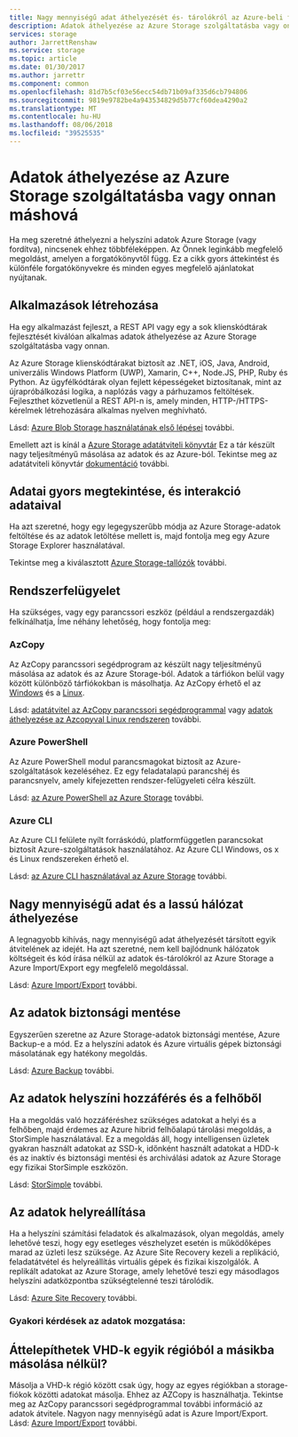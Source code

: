 ```yaml
---
title: Nagy mennyiségű adat áthelyezését és- tárolókról az Azure-beli felhőalapú tárolás |} A Microsoft Docs
description: Adatok áthelyezése az Azure Storage szolgáltatásba vagy onnan a különböző módszerek áttekintése.
services: storage
author: JarrettRenshaw
ms.service: storage
ms.topic: article
ms.date: 01/30/2017
ms.author: jarrettr
ms.component: common
ms.openlocfilehash: 81d7b5cf03e56ecc54db71b09af335d6cb794806
ms.sourcegitcommit: 9819e9782be4a943534829d5b77cf60dea4290a2
ms.translationtype: MT
ms.contentlocale: hu-HU
ms.lasthandoff: 08/06/2018
ms.locfileid: "39525535"
---
```

# <a name="moving-data-to-and-from-azure-storage"></a>Adatok áthelyezése az Azure Storage szolgáltatásba vagy onnan máshová
Ha meg szeretné áthelyezni a helyszíni adatok Azure Storage (vagy fordítva), nincsenek ehhez többféleképpen. Az Önnek leginkább megfelelő megoldást, amelyen a forgatókönyvtől függ. Ez a cikk gyors áttekintést és különféle forgatókönyvekre és minden egyes megfelelő ajánlatokat nyújtanak.

## <a name="building-applications"></a>Alkalmazások létrehozása
Ha egy alkalmazást fejleszt, a REST API vagy egy a sok klienskódtárak fejlesztését kiválóan alkalmas adatok áthelyezése az Azure Storage szolgáltatásba vagy onnan.

Az Azure Storage klienskódtárakat biztosít az .NET, iOS, Java, Android, univerzális Windows Platform (UWP), Xamarin, C++, Node.JS, PHP, Ruby és Python. Az ügyfélkódtárak olyan fejlett képességeket biztosítanak, mint az újrapróbálkozási logika, a naplózás vagy a párhuzamos feltöltések. Fejleszthet közvetlenül a REST API-n is, amely minden, HTTP-/HTTPS-kérelmek létrehozására alkalmas nyelven meghívható.

Lásd: [Azure Blob Storage használatának első lépései](../blobs/storage-dotnet-how-to-use-blobs.md) további.

Emellett azt is kínál a [Azure Storage adatátviteli könyvtár](https://www.nuget.org/packages/Microsoft.Azure.Storage.DataMovement) Ez a tár készült nagy teljesítményű másolása az adatok és az Azure-ból. Tekintse meg az adatátviteli könyvtár [dokumentáció](https://github.com/Azure/azure-storage-net-data-movement) további. 

## <a name="quickly-viewinginteracting-with-your-data"></a>Adatai gyors megtekintése, és interakció adataival
Ha azt szeretné, hogy egy legegyszerűbb módja az Azure Storage-adatok feltöltése és az adatok letöltése mellett is, majd fontolja meg egy Azure Storage Explorer használatával.

Tekintse meg a kiválasztott [Azure Storage-tallózók](../storage-explorers.md) további.

## <a name="system-administration"></a>Rendszerfelügyelet
Ha szükséges, vagy egy parancssori eszköz (például a rendszergazdák) felkínálhatja, Íme néhány lehetőség, hogy fontolja meg:

### <a name="azcopy"></a>AzCopy
Az AzCopy parancssori segédprogram az készült nagy teljesítményű másolása az adatok és az Azure Storage-ból. Adatok a tárfiókon belül vagy között különböző tárfiókokban is másolhatja. Az AzCopy érhető el az [Windows](storage-use-azcopy.md) és a [Linux](storage-use-azcopy-linux.md).

Lásd: [adatátvitel az AzCopy parancssori segédprogrammal](storage-use-azcopy.md) vagy [adatok áthelyezése az Azcopyval Linux rendszeren](storage-use-azcopy-linux.md) további.

### <a name="azure-powershell"></a>Azure PowerShell
Az Azure PowerShell modul parancsmagokat biztosít az Azure-szolgáltatások kezeléséhez. Ez egy feladatalapú parancshéj és parancsnyelv, amely kifejezetten rendszer-felügyeleti célra készült.

Lásd: [az Azure PowerShell az Azure Storage](storage-powershell-guide-full.md) további.

### <a name="azure-cli"></a>Azure CLI
Az Azure CLI felülete nyílt forráskódú, platformfüggetlen parancsokat biztosít Azure-szolgáltatások használatához. Az Azure CLI Windows, os x és Linux rendszereken érhető el.

Lásd: [az Azure CLI használatával az Azure Storage](../storage-azure-cli.md) további.

## <a name="moving-large-amounts-of-data-with-a-slow-network"></a>Nagy mennyiségű adat és a lassú hálózat áthelyezése
A legnagyobb kihívás, nagy mennyiségű adat áthelyezését társított egyik átvitelének az idejét. Ha azt szeretné, nem kell bajlódnunk hálózatok költségeit és kód írása nélkül az adatok és-tárolókról az Azure Storage a Azure Import/Export egy megfelelő megoldással.

Lásd: [Azure Import/Export](../storage-import-export-service.md) további.

## <a name="backing-up-your-data"></a>Az adatok biztonsági mentése
Egyszerűen szeretne az Azure Storage-adatok biztonsági mentése, Azure Backup-e a mód. Ez a helyszíni adatok és Azure virtuális gépek biztonsági másolatának egy hatékony megoldás.

Lásd: [Azure Backup](../../backup/backup-introduction-to-azure-backup.md) további.

## <a name="accessing-your-data-on-premises-and-from-the-cloud"></a>Az adatok helyszíni hozzáférés és a felhőből
Ha a megoldás való hozzáféréshez szükséges adatokat a helyi és a felhőben, majd érdemes az Azure hibrid felhőalapú tárolási megoldás, a StorSimple használatával. Ez a megoldás áll, hogy intelligensen üzletek gyakran használt adatokat az SSD-k, időnként használt adatokat a HDD-k és az inaktív és biztonsági mentési és archiválási adatok az Azure Storage egy fizikai StorSimple eszközön.

Lásd: [StorSimple](../../storsimple/storsimple-overview.md) további.

## <a name="recovering-your-data"></a>Az adatok helyreállítása
Ha a helyszíni számítási feladatok és alkalmazások, olyan megoldás, amely lehetővé teszi, hogy egy esetleges vészhelyzet esetén is működőképes marad az üzleti lesz szüksége. Az Azure Site Recovery kezeli a replikáció, feladatátvétel és helyreállítás virtuális gépek és fizikai kiszolgálók. A replikált adatokat az Azure Storage, amely lehetővé teszi egy másodlagos helyszíni adatközpontba szükségtelenné teszi tárolódik.

Lásd: [Azure Site Recovery](../../site-recovery/site-recovery-overview.md) további.
### <a name="moving-data-faq"></a>Gyakori kérdések az adatok mozgatása:
## <a name="can-i-migrate-vhds-from-one-region-to-another-without-copying"></a>Áttelepíthetek VHD-k egyik régióból a másikba másolása nélkül?
Másolja a VHD-k régió között csak úgy, hogy az egyes régiókban a storage-fiókok közötti adatokat másolja. Ehhez az AZCopy is használhatja. Tekintse meg az AzCopy parancssori segédprogrammal további információ az adatok átvitele. Nagyon nagy mennyiségű adat is Azure Import/Export. Lásd: [Azure Import/Export](https://docs.microsoft.com/azure/storage/storage-import-export-service) további.
